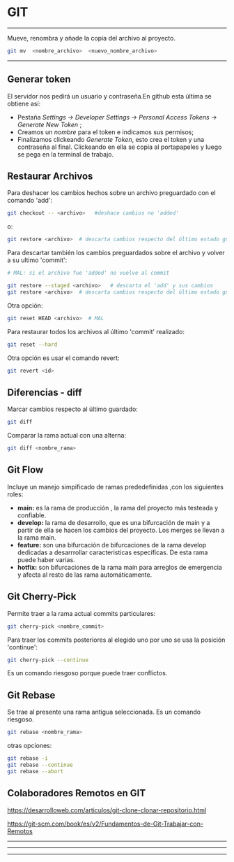 


# GIT
<!-- 


## Comandos de los directorios (Bash)
Archivos del actual directorio (sólo visibles)
```bash
ls
```
Archivos del actual directorio (sólo visibles)
```bash
ls -a
```
Directorio actual 
```bash
pwd
```
Permite entrar a un sub directorio
```bash
cd nombre_carpeta
```
!!! tip "HINT: autocompletado de nombres" 
    Escribir el nombre de archivos y carpetas parcialmente y entonces presionar TAB para autocompletar.

Permite retroceder al directorio superior.
```bash
cd ..
```
Permite entrar a una carpeta específica existente.
```bash
cd ‘ruta_de_carpeta’
```
Crea un nuevo directorio con el nombre indicado dentro de la ubicación actual.
```bash
mkdir mi_carpeta
```
Elimina el archivo especificado dentro del directorio.
```bash
rm  nombre_archivo
```
Mueve (y renombra) el archivo indicado
```bash
mv  <nombre_archivo>  <nuevo_nombre_archivo>
```
Lee y muestra en pantalla el contenido de archivo indicado.
```bash
cat <nombre_archivo>
```

Crea un archivo vacío con el nombre indicado:
```bash
touch <nombre_archivo>
```
-->


<!-- 
## Etapas del repositorio GIT

### 0.Untracked
Se crea un nuevo repositorio vacío con el comando `init`.
En esta primera instancia del proyecto no hay seguimiento de carpetas ni de archivos.


### 1. Stage
Es una etapa intermedia dentro del computador donde el usuario decide qué archivos añadir (ó quitar) y donde se guardan los cambios preliminares realizados sobre los mismos. Utiliza la instrucción `add` para registrar los archivos y sus cambios.

### 2. Commit
Etapa donde se actualizan (guardan) los cambios hechos en los archivos del proyecto y se incorpora la numeración y una descripción de las modificaciones realizadas. Utiliza la instrucción `commit` para crear puntos de guardado del proyecto también llamados commit.

### 3. Server
Destino final de los archivos cuando se trabaja en equipo y/o el proyecto es público. Usa la instrucción `push`.
 -->



------

Mueve, renombra y añade la copia del archivo al proyecto.
```bash
git mv  <nombre_archivo>  <nuevo_nombre_archivo>
```


-----


## Generar token
El servidor nos pedirá un usuario y contraseña.En github esta última se obtiene así:

- Pestaña *Settings → Developer Settings → Personal Access Tokens → Generate New Token* ; 
- Creamos un *nombre* para el token e indicamos sus permisos; 
- Finalizamos clickeando *Generate Token*, esto crea el token y una contraseña al final. Clickeando en ella se copia al portapapeles y luego se pega en la terminal de trabajo.








## Restaurar Archivos 

Para deshacer los cambios hechos sobre un archivo preguardado con el comando 'add':
```bash
git checkout -- <archivo>   #deshace cambios no 'added'
```
o:

```bash
git restore <archivo>  # descarta cambios respecto del último estado guardado ('add' o 'commit') 
```

Para descartar también los cambios preguardados sobre el archivo y volver a su ultimo 'commit':
```bash
# MAL: si el archivo fue 'added' no vuelve al commit

git restore --staged <archivo>   # descarta el 'add' y sus cambios
git restore <archivo>  # descarta cambios respecto del último estado guardado ('add' o 'commit') 
```
Otra opción:
```bash
git reset HEAD <archivo>  # MAL
```
Para restaurar todos los archivos al último 'commit' realizado:
```bash
git reset --hard
```
Otra opción es usar el comando revert:
```bash
git revert <id>
```





## Diferencias - diff

Marcar cambios respecto al último guardado:
```bash
git diff
```
Comparar la rama actual con una alterna:
```bash
git diff <nombre_rama>
```

## Git Flow

Incluye un manejo simpificado de ramas prededefinidas ,con los siguientes roles:
- **main:** es la rama de producción , la rama del proyecto más testeada y confiable.
- **develop:** la rama de desarrollo, que es una bifurcación de main y a partir de ella se hacen los cambios del proyecto. Los merges se llevan a la rama main.
- **feature:** son una bifurcación de bifurcaciones de la rama develop dedicadas a desarrrollar caracteristicas específicas. De esta rama puede haber varias.
- **hotfix:** son bifurcaciones de la rama main para arreglos de emergencia y afecta al resto de las rama automáticamente.


## Git Cherry-Pick
Permite traer a la rama actual commits particulares:
```bash
git cherry-pick <nombre_commit>
```
Para traer los commits posteriores al elegido uno por uno se usa la posición 'continue':
```bash
git cherry-pick --continue
```
Es un comando riesgoso porque puede traer conflictos.

## Git Rebase

Se trae al presente una rama antigua seleccionada. Es un comando riesgoso.
```bash
git rebase <nombre_rama>
```
otras opciones:

```bash
git rebase -i
git rebase --continue
git rebase --abort
```





## Colaboradores Remotos en GIT
https://desarrolloweb.com/articulos/git-clone-clonar-repositorio.html

https://git-scm.com/book/es/v2/Fundamentos-de-Git-Trabajar-con-Remotos

----
*******
___
